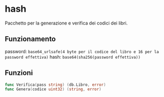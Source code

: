 # hash
Pacchetto per la generazione e verifica dei codici dei libri.

## Funzionamento

password: `base64_urlsafe(4 byte per il codice del libro e 16 per la password effettiva)`
hash: `base64(sha256(password effettiva))`

## Funzioni
```go
func Verifica(pass string) (db.Libro, error)
func Genera(codice uint32) (string, error)
```

